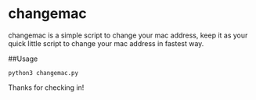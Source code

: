 # changemac

changemac is a simple script to change your mac address, keep it as your quick little script to change your mac address in fastest way.

##Usage

```
python3 changemac.py
```

Thanks for checking in!
